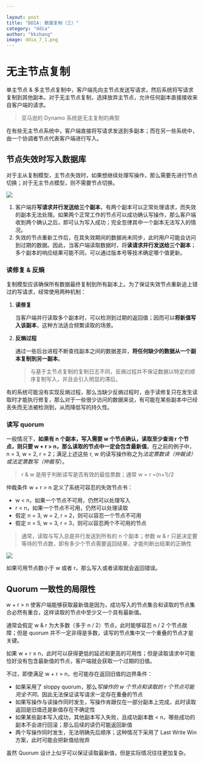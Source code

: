```yaml
---

layout: post
title: "DDIA: 数据复制（三）"
category: "ddia"
author: "kkzhang"
image: ddia_7_1.png
---
```


# 无主节点复制

单主节点 & 多主节点复制中，客户端先向主节点发送写请求，然后系统将写请求复制到其他副本。对于无主节点复制，选择放弃主节点，允许任何副本直接接收来自客户端的请求。

> 亚马逊的 Dynamo 系统是无主复制的典型

在有些无主节点系统中，客户端直接将写请求发送到多副本；而在另一些系统中，由一个协调者节点代表客户端进行写入。

## 节点失效时写入数据库

对于主从复制模型，主节点失效时，如果想继续处理写操作，那么需要先进行节点切换；对于无主节点模型，则不需要节点切换。

![]({{site.baseurl}}/images/ddia_7_1.png)

1. 客户端将**写请求并行发送给三个副本**，有两个副本可以正常处理请求，而失效的副本无法处理。如果两个正常工作的节点可以成功确认写操作，那么客户端收到两个确认之后，即可认为写入成功；完全忽律其中一个副本无法写入的情况。
2. 失效的节点重新工作后，在其失效期间的数据尚未同步，此时用户可能会访问到过期的数据。因此，当客户端读取数据时，将**读请求并行发送给三个副本**；多个副本的响应结果可能不同，可以通过版本号等技术确定哪个值更新。

### 读修复 & 反熵

复制模型应该确保所有数据最终复制到所有副本上。为了保证失效节点重新追上错过的写请求，经常使用两种机制：

1. **读修复**

   当客户端并行读取多个副本时，可以检测到过期的返回值；因而可以**将新值写入该副本**，这种方法适合频繁读取的场景。

2. **反熵过程**

   通过一些后台进程不断查找副本之间的数据差异，**将任何缺少的数据从一个副本复制到另一副本**。

   > 与基于主节点复制的复制日志不同，反熵过程并不保证数据以特定的顺序复制写入，并且会引入明显的滞后。

有的系统可能没有实现反熵过程，那么当缺少反熵过程时，由于读修复只在发生读取时才能执行修复，那么对于一些很少访问的数据来说，有可能在某些副本中已经丢失而无法被检测到，从而降低写的持久性。

### 读写 quorum

一般情况下，**如果有 n 个副本，写入需要 w 个节点确认，读取至少查询 r 个节点，则只要 w + r > n，那么读取的节点中一定会包含最新值**。在之前的例子中，n = 3, w = 2, r = 2；满足上述这些 r, w 的读写操作称之为*法定票数读（仲裁读）或法定票数写（仲裁写*）。

> r & w 是用于判断读写是否有效的最低票数；通常 w = r =(n+1)/2

仲裁条件 w + r > n 定义了系统可容忍的失效节点书：

- w < n，如果一个节点不可用，仍然可以处理写入
- r < n，如果一个节点不可用，仍然可以处理读取
- 假定 n = 3, w = 2, r = 2，则可以容忍一个节点不可用
- 假定 n = 5, w = 3, r = 3，则可以容忍两个不可用的节点

> 通常，读取与写入总是并行发送到所有的 n 个副本；参数 w & r 只是决定要等待的节点数，即有多少个节点需要返回结果，才能判断出结果的正确性

![]({{site.baseurl}}/images/ddia_7_2.png)

如果可用节点数小于 w 或者 r，那么写入或者读取就会返回错误。

## Quorum 一致性的局限性

w + r > n 使客户端能够获取最新值是因为，成功写入的节点集合和读取的节点集合必然有重合，这样读取的节点中至少又一个具有最新值。

通常会假定 w & r 为大多数（多于 n / 2）节点，此时能够容忍 n / 2 个节点故障；但是 quorum 并不一定非得是多数，读写的节点集中又一个重叠的节点才是关键。

如果 w + r ≤ n，此时可以获得更低的延迟和更高的可用性；但是读取请求中可能恰好没有包含最新值的节点，客户端就会获取一个过期的旧值。

不过，即使满足 w + r > n，也可能存在返回旧值的边界条件：

- 如果采用了 sloppy quorum，那么*写操作的 w 个节点和读取的 r 个节点可能完全不同*，因此无法保证读写请求一定存在重叠的节点
- 如果写操作与读操作同时发生，写操作肯跟仅在一部分副本上完成，此时读取返回是旧值还是新值存在不确定性
- 如果某些副本写入成功，其他副本写入失败，且成功副本数 < n，哪些成功的副本不会进行回滚；那么后续的读仍可能返回新值
- 两个写操作同时发生，无法明确先后顺序；这种情况下采用了 Last Write Win 方案，此时可能会把新值给抛弃

虽然 Quorum 设计上似乎可以保证读取最新值，但是实际情况往往更加复杂。